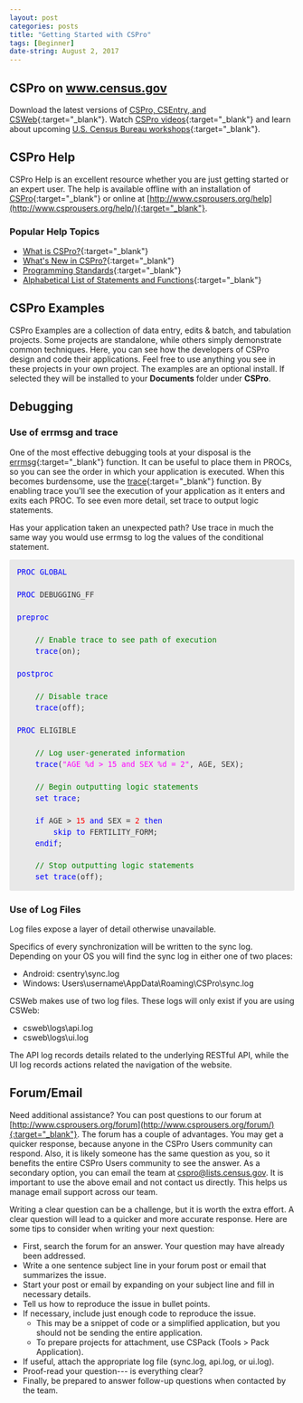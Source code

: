 ```yaml
---
layout: post
categories: posts
title: "Getting Started with CSPro"
tags: [Beginner]
date-string: August 2, 2017
---
```


## CSPro on www.census.gov
Download the latest versions of [CSPro, CSEntry, and CSWeb](https://www.census.gov/population/international/software/cspro/csprodownload.html){:target="_blank"}.
Watch
[CSPro videos](https://www.census.gov/population/international/training/csprovideos.html){:target="_blank"} and learn about upcoming
[U.S. Census Bureau workshops](https://www.census.gov/population/international/training/){:target="_blank"}.

## CSPro Help
CSPro Help is an excellent resource whether you are just getting started or an expert user. The help is available offline with an installation of
[CSPro](https://www.census.gov/population/international/software/cspro/csprodownload.html){:target="_blank"} or online at
[http://www.csprousers.org/help](http://www.csprousers.org/help/){:target="_blank"}.

### Popular Help Topics
* [What is CSPro?](http://www.csprousers.org/help/CSPro/what_is_cspro.html){:target="_blank"}
* [What's New in CSPro?](http://www.csprousers.org/help/CSPro/what_is_new_in_cspro.html){:target="_blank"}
* [Programming Standards](http://www.csprousers.org/help/CSPro/programming_standards.html){:target="_blank"}
* [Alphabetical List of Statements and Functions](http://www.csprousers.org/help/CSPro/logic_alphabetical_list.html){:target="_blank"}

## CSPro Examples
CSPro Examples are a collection of data entry, edits & batch, and tabulation projects. Some projects are standalone, while others simply demonstrate common techniques. Here, you can see how the developers of CSPro design and code their applications. Feel free to use anything you see in these projects in your own project. The examples are an optional install. If selected they will be installed to your **Documents** folder under **CSPro**.

## Debugging
### Use of errmsg and trace
One of the most effective debugging tools at your disposal is the [errmsg](http://www.csprousers.org/help/CSPro/errmsg_function.html){:target="_blank"}
function. It can be useful to place them in PROCs, so you can see the order in which your application is executed. When this becomes burdensome, use the [trace](http://www.csprousers.org/help/CSPro/trace_function.html){:target="_blank"} function. By enabling trace you'll see the execution of your application as it enters and exits each PROC. To see even more detail, set trace to output logic statements.

Has your application taken an unexpected path? Use trace in much the same way you would use errmsg to log the values of the conditional statement.
<div style="margin: 0px; padding: 1em; 
            border-radius: 3px;
            line-height: 1.5;
            font-family: 'Inconsolata', monospace; font-size: 10pt;
            color: rgb(51, 51, 51);
            background-color: rgb(232, 232, 232);">
    <font color="blue">PROC</font>&nbsp;<font color="blue">GLOBAL</font><br>
    <br>
    <font color="blue">PROC</font>&nbsp;DEBUGGING_FF<br>
    <br>
    <font color="blue">preproc</font><br>
    <br>
    &nbsp; &nbsp; <font color="green">// Enable trace to see path of execution</font><br>
    &nbsp; &nbsp; <font color="blue">trace</font>(on);<br>
    <br>
    <font color="blue">postproc</font><br>
    <br>
    &nbsp; &nbsp; <font color="green">// Disable trace</font><br>
    &nbsp; &nbsp; <font color="blue">trace</font>(off);<br>
    <br>
    <font color="blue">PROC</font>&nbsp;ELIGIBLE<br>
    <br>
    &nbsp; &nbsp; <font color="green">// Log user-generated information</font><br>
    &nbsp; &nbsp; <font color="blue">trace</font>(<font color="fuchsia">"AGE %d &gt; 15 and SEX %d = 2"</font>, AGE, SEX);<br>
    <br>
    &nbsp; &nbsp; <font color="green">// Begin outputting logic statements</font><br>
    &nbsp; &nbsp; <font color="blue">set</font>&nbsp;<font color="blue">trace</font>;<br>
    <br>
    &nbsp; &nbsp; <font color="blue">if</font>&nbsp;AGE &gt; <font color="red">15</font>&nbsp;<font color="blue">and</font>&nbsp;SEX = <font color="red">2</font>&nbsp;<font color="blue">then</font><br>
    &nbsp; &nbsp; &nbsp; &nbsp; <font color="blue">skip</font>&nbsp;<font color="blue">to</font>&nbsp;FERTILITY_FORM;<br>
    &nbsp; &nbsp; <font color="blue">endif</font>;<br>
    <br>
    &nbsp; &nbsp; <font color="green">// Stop outputting logic statements</font><br>
    &nbsp; &nbsp; <font color="blue">set</font>&nbsp;<font color="blue">trace</font>(off);
</div>

### Use of Log Files
Log files expose a layer of detail otherwise unavailable.

Specifics of every synchronization will be written to the sync log. Depending on your OS you will find the sync log in either one of two places:
* Android: csentry\sync.log
* Windows: Users\username\AppData\Roaming\CSPro\sync.log

CSWeb makes use of two log files. These logs will only exist if you are using CSWeb:
* csweb\logs\api.log
* csweb\logs\ui.log

The API log records details related to the underlying RESTful API, while the UI log records actions related the navigation of the website.

## Forum/Email
Need additional assistance? You can post questions to our forum at [http://www.csprousers.org/forum](http://www.csprousers.org/forum/){:target="_blank"}. The forum has a couple of advantages. You may get a quicker response, because anyone in the CSPro Users community can respond. Also, it is likely someone has the same question as you, so it benefits the entire CSPro Users community to see the answer. As a secondary option, you can email the team at <a href="mailto:cspro@lists.census.gov">cspro@lists.census.gov</a>. It is important to use the above email and not contact us directly. This helps us manage email support across our team.

Writing a clear question can be a challenge, but it is worth the extra effort. A clear question will lead to a quicker and more accurate response. Here are some tips to consider when writing your next question:
* First, search the forum for an answer. Your question may have already been addressed.
* Write a one sentence subject line in your forum post or email that summarizes the issue.
* Start your post or email by expanding on your subject line and fill in necessary details.
* Tell us how to reproduce the issue in bullet points.
* If necessary, include just enough code to reproduce the issue.
    * This may be a snippet of code or a simplified application, but you should not be sending the entire application.
    * To prepare projects for attachment, use CSPack (Tools > Pack Application).
* If useful, attach the appropriate log file (sync.log, api.log, or ui.log).
* Proof-read your question--- is everything clear?
* Finally, be prepared to answer follow-up questions when contacted by the team.

